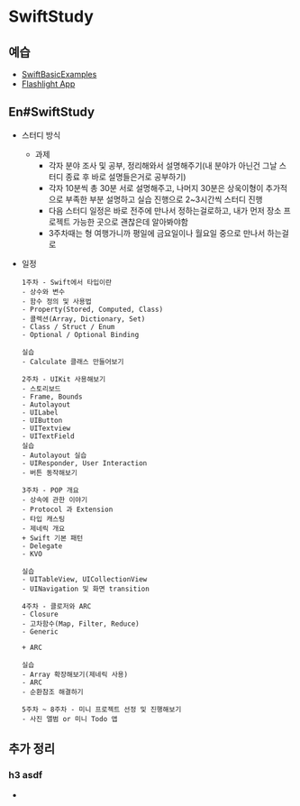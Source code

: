 # SwiftStudy

## 예습

- [SwiftBasicExamples](https://github.com/ninetyfivejae/SwiftStudy/blob/master/%EC%98%88%EC%8A%B5/SwiftBasicExamples.md#swiftbasicexamples)
- [Flashlight App](https://github.com/ninetyfivejae/SwiftStudy/blob/master/%EC%98%88%EC%8A%B5/FlashlightApp.md#flashlight-app)

## En#SwiftStudy

- 스터디 방식

  - 과제
    - 각자 분야 조사 및 공부, 정리해와서 설명해주기(내 분야가 아닌건 그날 스터디 종료 후 바로 설명들은거로 공부하기)
    - 각자 10분씩 총 30분 서로 설명해주고, 나머지 30분은 상욱이형이 추가적으로 부족한 부분 설명하고 실습 진행으로 2~3시간씩 스터디 진행
    - 다음 스터디 일정은 바로 전주에 만나서 정하는걸로하고, 내가 먼저 장소 프로젝트 가능한 곳으로 괜찮은데 알아봐야함
    - 3주차때는 형 여행가니까 평일에 금요일이나 월요일 중으로 만나서 하는걸로

- 일정

  ```
  1주차 - Swift에서 타입이란
  - 상수와 변수
  - 함수 정의 및 사용법
  - Property(Stored, Computed, Class)
  - 콜렉션(Array, Dictionary, Set)
  - Class / Struct / Enum
  - Optional / Optional Binding
  
  실습
  - Calculate 클래스 만들어보기
  
  2주차 - UIKit 사용해보기
  - 스토리보드
  - Frame, Bounds
  - Autolayout
  - UILabel
  - UIButton
  - UITextview
  - UITextField
  실습
  - Autolayout 실습
  - UIResponder, User Interaction
  - 버튼 동작해보기
  
  3주차 - POP 개요
  - 상속에 관한 이야기
  - Protocol 과 Extension
  - 타입 캐스팅
  - 제네릭 개요
  + Swift 기본 패턴
  - Delegate
  - KVO
  
  실습
  - UITableView, UICollectionView
  - UINavigation 및 화면 transition
  
  4주차 - 클로저와 ARC
  - Closure
  - 고차함수(Map, Filter, Reduce)
  - Generic
  
  + ARC
  
  실습
  - Array 확장해보기(제네릭 사용)
  - ARC
  - 순환참조 해결하기
  
  5주차 ~ 8주차 - 미니 프로젝트 선정 및 진행해보기
  - 사진 앨범 or 미니 Todo 앱
  ```

## 추가 정리

### h3 asdf

- 